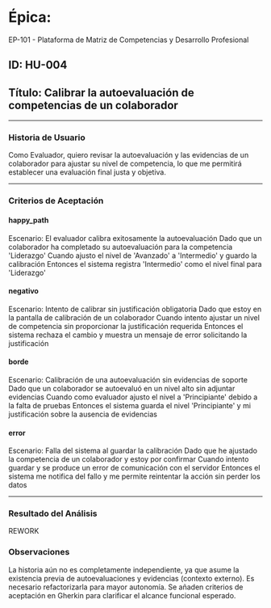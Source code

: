 # Épica: 
EP-101 - Plataforma de Matriz de Competencias y Desarrollo Profesional

## ID: HU-004  
## Título: Calibrar la autoevaluación de competencias de un colaborador

---

### Historia de Usuario

Como Evaluador, quiero revisar la autoevaluación y las evidencias de un colaborador para ajustar su nivel de competencia, lo que me permitirá establecer una evaluación final justa y objetiva.

---

### Criterios de Aceptación

#### happy_path
Escenario: El evaluador calibra exitosamente la autoevaluación
Dado que un colaborador ha completado su autoevaluación para la competencia 'Liderazgo'
Cuando ajusto el nivel de 'Avanzado' a 'Intermedio' y guardo la calibración
Entonces el sistema registra 'Intermedio' como el nivel final para 'Liderazgo'

#### negativo
Escenario: Intento de calibrar sin justificación obligatoria
Dado que estoy en la pantalla de calibración de un colaborador
Cuando intento ajustar un nivel de competencia sin proporcionar la justificación requerida
Entonces el sistema rechaza el cambio y muestra un mensaje de error solicitando la justificación

#### borde
Escenario: Calibración de una autoevaluación sin evidencias de soporte
Dado que un colaborador se autoevaluó en un nivel alto sin adjuntar evidencias
Cuando como evaluador ajusto el nivel a 'Principiante' debido a la falta de pruebas
Entonces el sistema guarda el nivel 'Principiante' y mi justificación sobre la ausencia de evidencias

#### error
Escenario: Falla del sistema al guardar la calibración
Dado que he ajustado la competencia de un colaborador y estoy por confirmar
Cuando intento guardar y se produce un error de comunicación con el servidor
Entonces el sistema me notifica del fallo y me permite reintentar la acción sin perder los datos

---

### Resultado del Análisis  
REWORK

### Observaciones
La historia aún no es completamente independiente, ya que asume la existencia previa de autoevaluaciones y evidencias (contexto externo). Es necesario refactorizarla para mayor autonomía. Se añaden criterios de aceptación en Gherkin para clarificar el alcance funcional esperado.